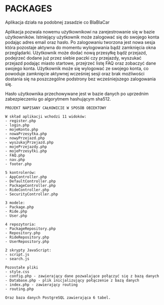 # PACKAGES

Aplikacja działa na podobnej zasadzie co BlaBlaCar


Aplikacja pozwala nowemu użytkownikowi na zarejestrowanie się w bazie użytkowników. 
Istniejący użytkownik może zalogować się do swojego konta podając adres email oraz hasło.
Po zalogowaniu tworzona jest nowa sesja która pozostaje aktywna do momentu wylogowania bądź zamknięcia okna przeglądarki.
Użytkownik może dodać nową przesyłkę bądź przejazd, podejrzeć dodane już przez siebie paczki czy przejazdy, wyszukać
przejazd podając miasto startowe, przejrzeć listę FAQ oraz zobaczyć dane swojego konta. Użytkownik może się wylogować 
ze swojego konta, co powoduje zamknięcie aktywnej wcześniej sesji oraz brak możliwości dostania się na poszczególne
podstrony bez wcześniejszego zalogowania się. 
 
Hasło użytkownika przechowywane jest w bazie danych po uprzednim zabezpieczeniu go algorytmem hashującym sha512.


```
PROJEKT NAPISANY CAŁKOWICIE W SPOSÓB OBIEKTOWY
```
``````
W skład aplikacji wchodzi 11 widoków:
- register.php
- login.php
- mojeKonto.php
- nowaPrzesyłka.php
- nowyPrzejazd.php
- wyszukajPrzejazd.php
- mojePrzejazdy.php
- mojePrzesyłki.php
- FAQ.php
- nav.php
- footer.php

5 kontrolerów:
- AppController.php
- DefaultController.php
- PackageController.php
- RideController.php
- SecurityController.php

3 modele:
- Package.php
- Ride.php
- User.php

4 repozytoria:
- PackageRepository.php
- Repository.php
- RideRepository.php
- UserRepository.php

2 skrypty JavaScript:
- script.js
- search.js

Pozostałe pliki
- style.css
- config.php - zawierający dane pozwalające połączyć się z bazą danych
- Database.php - plik inicjalizujący połączenie z bazą danych
- index.php - zawierający routing
- routing.php

Oraz baza danych PostgreSQL zawierająca 6 tabel.